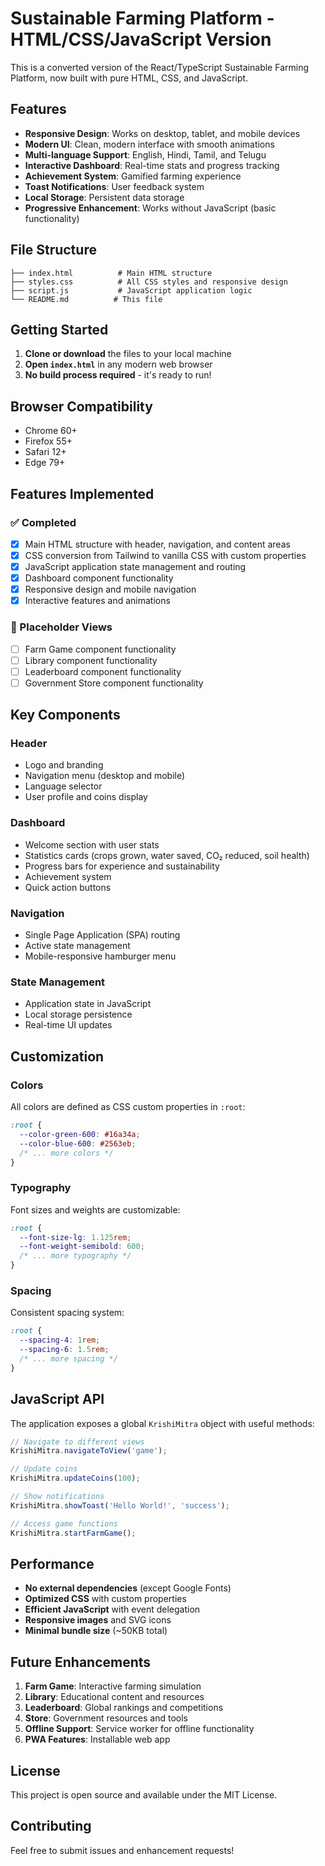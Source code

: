 # Sustainable Farming Platform - HTML/CSS/JavaScript Version

This is a converted version of the React/TypeScript Sustainable Farming Platform, now built with pure HTML, CSS, and JavaScript.

## Features


- **Responsive Design**: Works on desktop, tablet, and mobile devices
- **Modern UI**: Clean, modern interface with smooth animations
- **Multi-language Support**: English, Hindi, Tamil, and Telugu
- **Interactive Dashboard**: Real-time stats and progress tracking
- **Achievement System**: Gamified farming experience
- **Toast Notifications**: User feedback system
- **Local Storage**: Persistent data storage
- **Progressive Enhancement**: Works without JavaScript (basic functionality)

## File Structure

```
├── index.html          # Main HTML structure
├── styles.css          # All CSS styles and responsive design
├── script.js           # JavaScript application logic
└── README.md          # This file
```

## Getting Started

1. **Clone or download** the files to your local machine
2. **Open `index.html`** in any modern web browser
3. **No build process required** - it's ready to run!

## Browser Compatibility

- Chrome 60+
- Firefox 55+
- Safari 12+
- Edge 79+

## Features Implemented

### ✅ Completed
- [x] Main HTML structure with header, navigation, and content areas
- [x] CSS conversion from Tailwind to vanilla CSS with custom properties
- [x] JavaScript application state management and routing
- [x] Dashboard component functionality
- [x] Responsive design and mobile navigation
- [x] Interactive features and animations

### 🚧 Placeholder Views
- [ ] Farm Game component functionality
- [ ] Library component functionality  
- [ ] Leaderboard component functionality
- [ ] Government Store component functionality

## Key Components

### Header
- Logo and branding
- Navigation menu (desktop and mobile)
- Language selector
- User profile and coins display

### Dashboard
- Welcome section with user stats
- Statistics cards (crops grown, water saved, CO₂ reduced, soil health)
- Progress bars for experience and sustainability
- Achievement system
- Quick action buttons

### Navigation
- Single Page Application (SPA) routing
- Active state management
- Mobile-responsive hamburger menu

### State Management
- Application state in JavaScript
- Local storage persistence
- Real-time UI updates

## Customization

### Colors
All colors are defined as CSS custom properties in `:root`:
```css
:root {
  --color-green-600: #16a34a;
  --color-blue-600: #2563eb;
  /* ... more colors */
}
```

### Typography
Font sizes and weights are customizable:
```css
:root {
  --font-size-lg: 1.125rem;
  --font-weight-semibold: 600;
  /* ... more typography */
}
```

### Spacing
Consistent spacing system:
```css
:root {
  --spacing-4: 1rem;
  --spacing-6: 1.5rem;
  /* ... more spacing */
}
```

## JavaScript API

The application exposes a global `KrishiMitra` object with useful methods:

```javascript
// Navigate to different views
KrishiMitra.navigateToView('game');

// Update coins
KrishiMitra.updateCoins(100);

// Show notifications
KrishiMitra.showToast('Hello World!', 'success');

// Access game functions
KrishiMitra.startFarmGame();
```

## Performance

- **No external dependencies** (except Google Fonts)
- **Optimized CSS** with custom properties
- **Efficient JavaScript** with event delegation
- **Responsive images** and SVG icons
- **Minimal bundle size** (~50KB total)

## Future Enhancements

1. **Farm Game**: Interactive farming simulation
2. **Library**: Educational content and resources
3. **Leaderboard**: Global rankings and competitions
4. **Store**: Government resources and tools
5. **Offline Support**: Service worker for offline functionality
6. **PWA Features**: Installable web app

## License

This project is open source and available under the MIT License.

## Contributing

Feel free to submit issues and enhancement requests!
